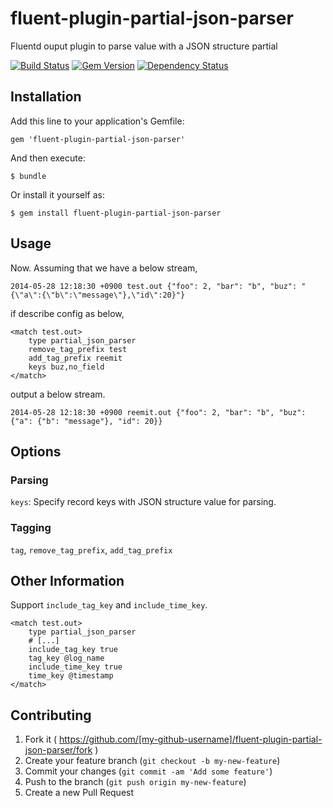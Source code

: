 # fluent-plugin-partial-json-parser

Fluentd ouput plugin to parse value with a JSON structure partial

[![Build Status](https://travis-ci.org/roothybrid7/fluent-plugin-partial-json-parser.svg)](https://travis-ci.org/roothybrid7/fluent-plugin-partial-json-parser) [![Gem Version](https://badge.fury.io/rb/fluent-plugin-partial-json-parser.svg)](http://badge.fury.io/rb/fluent-plugin-partial-json-parser) [![Dependency Status](https://gemnasium.com/roothybrid7/fluent-plugin-partial-json-parser.svg)](https://gemnasium.com/roothybrid7/fluent-plugin-partial-json-parser)

## Installation

Add this line to your application's Gemfile:

    gem 'fluent-plugin-partial-json-parser'

And then execute:

    $ bundle

Or install it yourself as:

    $ gem install fluent-plugin-partial-json-parser

## Usage

Now. Assuming that we have a below stream,

```
2014-05-28 12:18:30 +0900 test.out {"foo": 2, "bar": "b", "buz": "{\"a\":{\"b\":\"message\"},\"id\":20}"}
```

if describe config as below,

```
<match test.out>
    type partial_json_parser
    remove_tag_prefix test
    add_tag_prefix reemit
    keys buz,no_field
</match>
```

output a below stream.

```
2014-05-28 12:18:30 +0900 reemit.out {"foo": 2, "bar": "b", "buz": {"a": {"b": "message"}, "id": 20}}
```

## Options

### Parsing

`keys`: Specify record keys with JSON structure value for parsing.

### Tagging

`tag`, `remove_tag_prefix`, `add_tag_prefix`

## Other Information

Support `include_tag_key` and `include_time_key`.

```
<match test.out>
    type partial_json_parser
    # [...]
    include_tag_key true
    tag_key @log_name
    include_time_key true
    time_key @timestamp
</match>
```

## Contributing

1. Fork it ( https://github.com/[my-github-username]/fluent-plugin-partial-json-parser/fork )
2. Create your feature branch (`git checkout -b my-new-feature`)
3. Commit your changes (`git commit -am 'Add some feature'`)
4. Push to the branch (`git push origin my-new-feature`)
5. Create a new Pull Request
